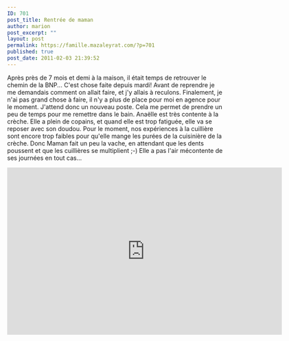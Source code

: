 ```yaml
---
ID: 701
post_title: Rentrée de maman
author: marion
post_excerpt: ""
layout: post
permalink: https://famille.mazaleyrat.com/?p=701
published: true
post_date: 2011-02-03 21:39:52
---
```

Après près de 7 mois et demi à la maison, il était temps de retrouver le chemin de la BNP... C'est chose faite depuis mardi!
Avant de reprendre je me demandais comment on allait faire, et j'y allais à reculons. Finalement, je n'ai pas grand chose à faire, il n'y a plus de place pour moi en agence pour le moment. J'attend donc un nouveau poste. Cela me permet de prendre un peu de temps pour me remettre dans le bain. 
Anaëlle est très contente à la crèche. Elle a plein de copains, et quand elle est trop fatiguée, elle va se reposer avec son doudou. 
Pour le moment, nos expériences à la cuillière sont encore trop faibles pour qu'elle mange les purées de la cuisinière de la crèche. Donc Maman fait un peu la vache, en attendant que les dents poussent et que les cuillières se multiplient ;-)
Elle a pas l'air mécontente de ses journées en tout cas...

<iframe title="YouTube video player" width="640" height="390" src="http://www.youtube.com/embed/wnzDrkDbDGk" frameborder="0" allowfullscreen></iframe>